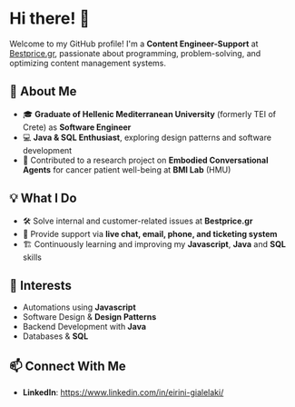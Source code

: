 # Hi there! 👋

Welcome to my GitHub profile! I'm a **Content Engineer-Support** at [Bestprice.gr](https://www.bestprice.gr), passionate about programming, problem-solving, and optimizing content management systems.

## 🚀 About Me
- 🎓 **Graduate of Hellenic Mediterranean University** (formerly TEI of Crete) as **Software Engineer**
- 💻 **Java & SQL Enthusiast**, exploring design patterns and software development
- 🔬 Contributed to a research project on **Embodied Conversational Agents** for cancer patient well-being at **BMI Lab** (HMU)

## 💡 What I Do
- 🛠 Solve internal and customer-related issues at **Bestprice.gr**
- 📩 Provide support via **live chat, email, phone, and ticketing system**
- 🏗 Continuously learning and improving my **Javascript**, **Java** and **SQL** skills

## 📌 Interests
- Automations using **Javascript**
- Software Design & **Design Patterns**
- Backend Development with **Java**
- Databases & **SQL**

## 📫 Connect With Me
- **LinkedIn**: https://www.linkedin.com/in/eirini-gialelaki/
